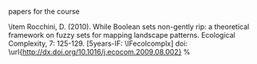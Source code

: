 papers for the course


\item Rocchini, D. (2010). While Boolean sets non-gently rip: a theoretical framework on fuzzy sets for mapping landscape patterns. Ecological Complexity, 7: 125-129. [5years-IF: \IFecolcomplx] doi: \url{http://dx.doi.org/10.1016/j.ecocom.2009.08.002}
%

